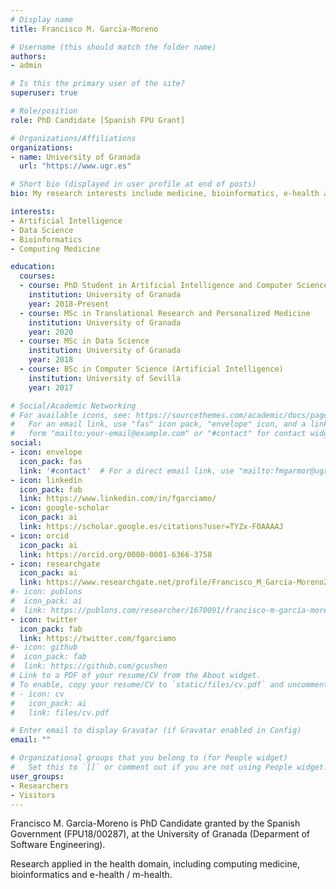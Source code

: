 ```yaml
---
# Display name
title: Francisco M. Garcia-Moreno

# Username (this should match the folder name)
authors:
- admin

# Is this the primary user of the site?
superuser: true

# Role/position
role: PhD Candidate [Spanish FPU Grant]

# Organizations/Affiliations
organizations:
- name: University of Granada
  url: "https://www.ugr.es"

# Short bio (displayed in user profile at end of posts)
bio: My research interests include medicine, bioinformatics, e-health and computing medicine.

interests:
- Artificial Intelligence
- Data Science
- Bioinformatics
- Computing Medicine

education:
  courses:
  - course: PhD Student in Artificial Intelligence and Computer Science
    institution: University of Granada
    year: 2018-Present
  - course: MSc in Translational Research and Personalized Medicine
    institution: University of Granada
    year: 2020
  - course: MSc in Data Science
    institution: University of Granada
    year: 2018
  - course: BSc in Computer Science (Artificial Intelligence)
    institution: University of Sevilla
    year: 2017

# Social/Academic Networking
# For available icons, see: https://sourcethemes.com/academic/docs/page-builder/#icons
#   For an email link, use "fas" icon pack, "envelope" icon, and a link in the
#   form "mailto:your-email@example.com" or "#contact" for contact widget.
social:
- icon: envelope
  icon_pack: fas
  link: '#contact'  # For a direct email link, use "mailto:fmgarmor@ugr.es".
- icon: linkedin
  icon_pack: fab
  link: https://www.linkedin.com/in/fgarciamo/
- icon: google-scholar
  icon_pack: ai
  link: https://scholar.google.es/citations?user=TYZx-F0AAAAJ
- icon: orcid
  icon_pack: ai
  link: https://orcid.org/0000-0001-6366-3758
- icon: researchgate
  icon_pack: ai
  link: https://www.researchgate.net/profile/Francisco_M_Garcia-Moreno2
#- icon: publons
#  icon_pack: ai
#  link: https://publons.com/researcher/1670091/francisco-m-garcia-moreno/
- icon: twitter
  icon_pack: fab
  link: https://twitter.com/fgarciamo
#- icon: github
#  icon_pack: fab
#  link: https://github.com/gcushen
# Link to a PDF of your resume/CV from the About widget.
# To enable, copy your resume/CV to `static/files/cv.pdf` and uncomment the lines below.
# - icon: cv
#   icon_pack: ai
#   link: files/cv.pdf

# Enter email to display Gravatar (if Gravatar enabled in Config)
email: ""

# Organizational groups that you belong to (for People widget)
#   Set this to `[]` or comment out if you are not using People widget.
user_groups:
- Researchers
- Visitors
---
```


Francisco M. Garcia-Moreno is PhD Candidate granted by the Spanish Government (FPU18/00287), at the University of Granada (Deparment of Software Engineering).

Research applied in the health domain, including computing medicine, bioinformatics and e-health / m-health.
